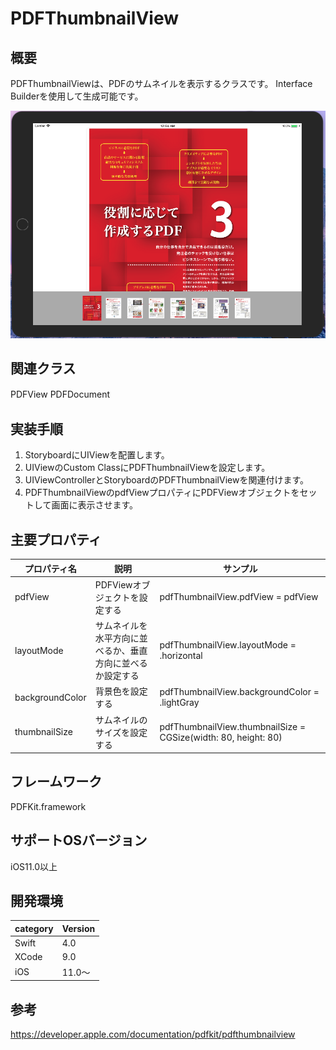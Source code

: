 # PDFThumbnailView

## 概要
PDFThumbnailViewは、PDFのサムネイルを表示するクラスです。
Interface Builderを使用して生成可能です。

![demo_image](https://github.com/stv-yokudera/ios-pdfkit-pdfthumbnailview-demo/blob/images/pdf_thumbnail_view.png)

## 関連クラス
PDFView
PDFDocument
　
## 実装手順
1. StoryboardにUIViewを配置します。
2. UIViewのCustom ClassにPDFThumbnailViewを設定します。
3. UIViewControllerとStoryboardのPDFThumbnailViewを関連付けます。
4. PDFThumbnailViewのpdfViewプロパティにPDFViewオブジェクトをセットして画面に表示させます。

## 主要プロパティ

|プロパティ名|説明|サンプル|
|---|---|---|
|pdfView | PDFViewオブジェクトを設定する | pdfThumbnailView.pdfView = pdfView |
|layoutMode | サムネイルを水平方向に並べるか、垂直方向に並べるか設定する | pdfThumbnailView.layoutMode = .horizontal |
|backgroundColor | 背景色を設定する | pdfThumbnailView.backgroundColor = .lightGray |
|thumbnailSize | サムネイルのサイズを設定する | pdfThumbnailView.thumbnailSize = CGSize(width: 80, height: 80) |

## フレームワーク
PDFKit.framework

## サポートOSバージョン
iOS11.0以上

## 開発環境
|category | Version|
|---|---|
| Swift | 4.0 |
| XCode | 9.0 |
| iOS | 11.0〜 |

## 参考
https://developer.apple.com/documentation/pdfkit/pdfthumbnailview
